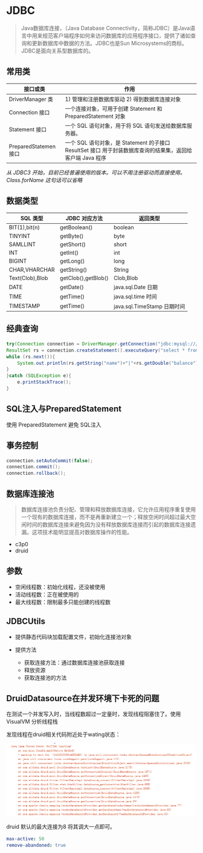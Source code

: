 # JDBC

> Java数据库连接，（Java Database Connectivity，简称JDBC）是Java语言中用来规范客户端程序如何来访问数据库的应用程序接口，提供了诸如查询和更新数据库中数据的方法。JDBC也是Sun Microsystems的商标。JDBC是面向关系型数据库的。

## 常用类

接口或类                | 作用
------------------- | ----------------------------------------------------------------------
DriverManager 类     | 1) 管理和注册数据库驱动 2) 得到数据库连接对象
Connection 接口       | 一个连接对象，可用于创建 Statement 和 PreparedStatement 对象
Statement 接口        | 一个 SQL 语句对象，用于将 SQL 语句发送给数据库服务器。
PreparedStatemen 接口 | 一个 SQL 语句对象，是 Statement 的子接口 ResultSet 接口 用于封装数据库查询的结果集，返回给客户端 Java 程序

_从 JDBC3 开始，目前已经普遍使用的版本。可以不用注册驱动而直接使用。Class.forName 这句话可以省略_

## 数据类型

SQL 类型          | JDBC 对应方法           | 返回类型
--------------- | ------------------- | -----------------------
BIT(1),bit(n)   | getBoolean()        | boolean
TINYINT         | getByte()           | byte
SAMLLINT        | getShort()          | short
INT             | getInt()            | int
BIGINT          | getLong()           | long
CHAR,VHARCHAR   | getString()         | String
Text(Clob),Blob | getClob(),getBlob() | Clob,Blob
DATE            | getDate()           | java.sql.Date 日期
TIME            | getTime()           | java.sql.time 时间
TIMESTAMP       | getTime()           | java.sql.TimeStamp 日期时间

## 经典查询

```java
try(Connection connection = DriverManager.getConnection("jdbc:mysql:///test?user=root&password=123")){
ResultSet rs = connection.createStatement().executeQuery("select * from account");
while (rs.next()){
    System.out.println(rs.getString("name")+"|"+rs.getDouble("balance"));
}
}catch (SQLException e){
    e.printStackTrace();
}
```

## SQL注入与PreparedStatement

使用 PreparedStatement 避免 SQL注入

## 事务控制

```java
connection.setAutoCommit(false);
connection.commit();
connection.rollback();
```

## 数据库连接池

> 数据库连接池负责分配、管理和释放数据库连接，它允许应用程序重复使用一个现有的数据库连接，而不是再重新建立一个；释放空闲时间超过最大空闲时间的数据库连接来避免因为没有释放数据库连接而引起的数据库连接遗漏。这项技术能明显提高对数据库操作的性能。

- c3p0
- druid

## 参数

- 空闲线程数：初始化线程，还没被使用
- 活动线程数：正在被使用的
- 最大线程数：限制最多只能创建的线程数

## JDBCUtils

- 提供静态代码块加载配置文件，初始化连接池对象
- 提供方法

  - 获取连接方法：通过数据库连接池获取连接
  - 释放资源
  - 获取连接池的方法

## DruidDatasource在并发环境下卡死的问题

在测试一个并发写入时，当线程数超过一定量时，发现线程阻塞住了。使用VisualVM 分析线程栈

发现线程在druid相关代码附近处于wating状态：

![屏幕截图 2021-06-10 102911](/assets/屏幕截图%202021-06-10%20102911.png)

druid 默认的最大连接为8 将其调大一点即可。

```yml
max-active: 50
remove-abandoned: true
```
